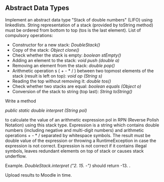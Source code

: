 ## Abstract Data Types

Implement an abstract data type "Stack of double numbers" (LIFO) using linkedlists. String representation of a stack (provided by toString method) must be ordered from bottom to top (tos is the last element). 
List of compulsory operations: 
* Constructor for a new stack: _DoubleStack()_
* Copy of the stack: _Object clone()_ 
* Check whether the stack is empty: _boolean stEmpty()_
* Adding an element to the stack: _void push (double a)_ 
* Removing an element from the stack: _double pop()_
* Arithmetic operation s ( + - * / ) between two topmost elements of the stack (result is left on top): _void op (String s)_ 
* Reading the top without removing it: _double tos()_ 
* Check whether two stacks are equal: _boolean equals (Object o)_ 
* Conversion of the stack to string (top last): _String toString()_ 

Write a method
 
_public static double interpret (String pol)_ 

to calculate the value of an arithmetic expression pol in RPN (Reverse Polish Notation) using this stack type. Expression is a string which contains double numbers (including negative and multi-digit numbers) and arithmetic operations + - * / separated by whitespace symbols. The result must be double value of the expression or throwing a RuntimeException in case the expression is not correct. Expression is not correct if it contains illegal symbols, leaves redundant elements on top of stack or causes stack underflow.
 
Example. _DoubleStack.interpret ("2. 15. -")_ should return -13. . 

Upload results to Moodle in time.
